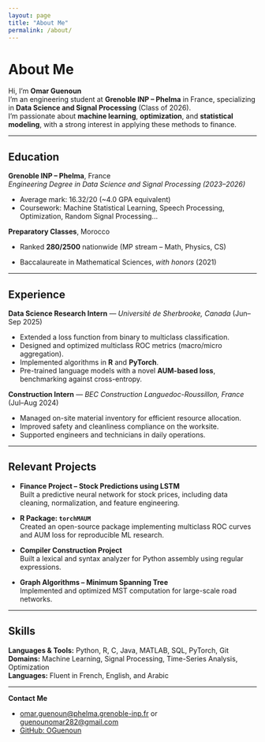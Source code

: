 ```yaml
---
layout: page
title: "About Me"
permalink: /about/
---
```


# About Me

Hi, I’m **Omar Guenoun**  
I’m an engineering student at **Grenoble INP – Phelma** in France, specializing in **Data Science and Signal Processing** (Class of 2026).  
I’m passionate about **machine learning**, **optimization**, and **statistical modeling**, with a strong interest in applying these methods to finance.

---

##  Education

**Grenoble INP – Phelma**, France  
*Engineering Degree in Data Science and Signal Processing (2023–2026)*  
- Average mark: 16.32/20 (~4.0 GPA equivalent)  
- Coursework: Machine Statistical Learning, Speech Processing, Optimization, Random Signal Processing...  

**Preparatory Classes**, Morocco  
- Ranked **280/2500** nationwide (MP stream – Math, Physics, CS) 

- Baccalaureate in Mathematical Sciences, *with honors* (2021)

---

##  Experience

**Data Science Research Intern** — *Université de Sherbrooke, Canada* (Jun–Sep 2025)  
- Extended a loss function from binary to multiclass classification.  
- Designed and optimized multiclass ROC metrics (macro/micro aggregation).  
- Implemented algorithms in **R** and **PyTorch**.  
- Pre-trained language models with a novel **AUM-based loss**, benchmarking against cross-entropy.

**Construction Intern** — *BEC Construction Languedoc-Roussillon, France* (Jul–Aug 2024)  
- Managed on-site material inventory for efficient resource allocation.  
- Improved safety and cleanliness compliance on the worksite.  
- Supported engineers and technicians in daily operations.

---

##  Relevant Projects

- **Finance Project – Stock Predictions using LSTM**  
  Built a predictive neural network for stock prices, including data cleaning, normalization, and feature engineering.

- **R Package: `torchMAUM`**  
  Created an open-source package implementing multiclass ROC curves and AUM loss for reproducible ML research.

- **Compiler Construction Project**  
  Built a lexical and syntax analyzer for Python assembly using regular expressions.

- **Graph Algorithms – Minimum Spanning Tree**  
  Implemented and optimized MST computation for large-scale road networks.

---

##  Skills

**Languages & Tools:** Python, R, C, Java, MATLAB, SQL, PyTorch, Git  
**Domains:** Machine Learning, Signal Processing, Time-Series Analysis, Optimization  
**Languages:** Fluent in French, English, and Arabic

---

 **Contact Me**

-  [omar.guenoun@phelma.grenoble-inp.fr](mailto:omar.guenoun@phelma.grenoble-inp.fr) or [guenounomar282@gmail.com](guenounomar282@gmail.com)
-  [GitHub: OGuenoun](https://github.com/OGuenoun)
